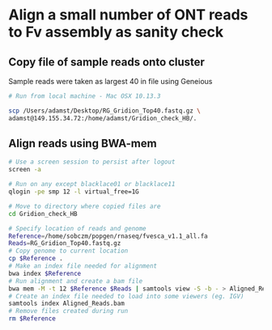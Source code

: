 # Align a small number of ONT reads to Fv assembly as sanity check

## Copy file of sample reads onto cluster

Sample reads were taken as largest 40 in file using Geneious

```bash
# Run from local machine - Mac OSX 10.13.3

scp /Users/adamst/Desktop/RG_Gridion_Top40.fastq.gz \
adamst@149.155.34.72:/home/adamst/Gridion_check_HB/.
```

## Align reads using BWA-mem

```bash
# Use a screen session to persist after logout
screen -a

# Run on any except blacklace01 or blacklace11
qlogin -pe smp 12 -l virtual_free=1G

# Move to directory where copied files are
cd Gridion_check_HB

# Specify location of reads and genome
Reference=/home/sobczm/popgen/rnaseq/fvesca_v1.1_all.fa
Reads=RG_Gridion_Top40.fastq.gz
# Copy genome to current location
cp $Reference .
# Make an index file needed for alignment
bwa index $Reference
# Run alignment and create a bam file
bwa mem -M -t 12 $Reference $Reads | samtools view -S -b - > Aligned_Reads.bam
# Create an index file needed to load into some viewers (eg. IGV)
samtools index Aligned_Reads.bam
# Remove files created during run
rm $Reference
```

